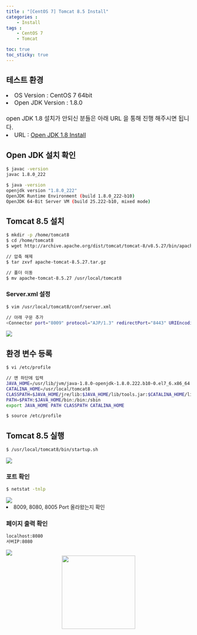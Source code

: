 ```yaml
---
title : "[CentOS 7] Tomcat 8.5 Install"
categories : 
    - Install
tags :
    - CentOS 7
    - Tomcat

toc: true
toc_sticky: true
---
```





## 테스트 환경
<div style="font-size:16px;">
<li> OS Version : CentOS 7 64bit </li>
<li> Open JDK Version : 1.8.0 </li>
<br>
open JDK 1.8 설치가 안되신 분들은 아래 URL 을 통해 진행 해주시면 됩니다.<br>
<li> URL : <a href="https://hyundo0630.github.io/install/CentOS-7-Open-JDK-1.8-Install/"> Open JDK 1.8 Install</a></li>
</div>

## Open JDK 설치 확인
```bash
$ javac -version
javac 1.8.0_222

$ java -version
openjdk version "1.8.0_222"
OpenJDK Runtime Environment (build 1.8.0_222-b10)
OpenJDK 64-Bit Server VM (build 25.222-b10, mixed mode)
```

## Tomcat 8.5 설치
```bash
$ mkdir -p /home/tomcat8
$ cd /home/tomcat8
$ wget http://archive.apache.org/dist/tomcat/tomcat-8/v8.5.27/bin/apache-tomcat-8.5.27.tar.gz

// 압축 해제
$ tar zxvf apache-tomcat-8.5.27.tar.gz

// 폴더 이동
$ mv apache-tomcat-8.5.27 /usr/local/tomcat8
```
### Server.xml 설정
```bash
$ vim /usr/local/tomcat8/conf/server.xml

// 아래 구문 추가
<Connector port="8009" protocol="AJP/1.3" redirectPort="8443" URIEncoding="UTF-8" />
```

<img src="https://github.com/hyundo0630/hyundo0630.github.io/blob/main/images/Tomcat%20%EA%B4%80%EB%A0%A8/Server.xml.png?raw=true">

## 환경 변수 등록
```bash
$ vi /etc/profile
```

```bash
// 맨 하단에 입력
JAVA_HOME=/usr/lib/jvm/java-1.8.0-openjdk-1.8.0.222.b10-0.el7_6.x86_64
CATALINA_HOME=/usr/local/tomcat8
CLASSPATH=$JAVA_HOME/jre/lib:$JAVA_HOME/lib/tools.jar:$CATALINA_HOME/lib-jsp-api.jar:$CATALINA_HOME/lib/servlet-api.jar
PATH=$PATH:$JAVA_HOME/bin:/bin:/sbin
export JAVA_HOME PATH CLASSPATH CATALINA_HOME
```

```bash
$ source /etc/profile
```

## Tomcat 8.5 실행
```bash
$ /usr/local/tomcat8/bin/startup.sh
```

<img src="https://github.com/hyundo0630/hyundo0630.github.io/blob/main/images/Tomcat%20%EA%B4%80%EB%A0%A8/Tomcat%20%EC%8B%A4%ED%96%89.png?raw=true">

### 포트 확인
```bash
$ netstat -tnlp
```

<img src="https://github.com/hyundo0630/hyundo0630.github.io/blob/main/images/Tomcat%20%EA%B4%80%EB%A0%A8/Port%20%ED%99%95%EC%9D%B8.png?raw=true">
<li> 8009, 8080, 8005 Port 올라왔는지 확인 </li>

### 페이지 출력 확인
```bash
localhost:8080
서버IP:8080
```
<img src="https://github.com/hyundo0630/hyundo0630.github.io/blob/main/images/Tomcat%20%EA%B4%80%EB%A0%A8/Tomcat%20%EB%A9%94%EC%9D%B8%20%ED%8E%98%EC%9D%B4%EC%A7%80.png?raw=true">

<div style="text-align:center;">
<img src="https://github.com/hyundo0630/hyundo0630.github.io/blob/main/images/%EA%B0%90%EC%82%AC%ED%95%A9%EB%8B%88%EB%8B%A4.gif?raw=true" width="200" height="200">
</div>


